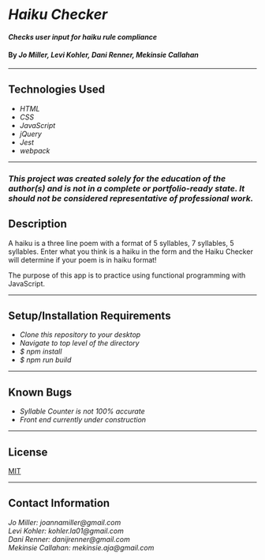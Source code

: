 # _Haiku Checker_

#### _Checks user input for haiku rule compliance_

#### By _**Jo Miller, Levi Kohler, Dani Renner, Mekinsie Callahan**_

---

## Technologies Used

* _HTML_
* _CSS_
* _JavaScript_
* _jQuery_
* _Jest_
* _webpack_

---
### _This project was created solely for the education of the author(s) and is not in a complete or portfolio-ready state. It should not be considered representative of professional work._

## Description

A haiku is a three line poem with a format of 5 syllables, 7 syllables, 5 syllables. Enter what you think is a haiku in the form and the Haiku Checker will determine if your poem is in haiku format!

The purpose of this app is to practice using functional programming with JavaScript.

---

## Setup/Installation Requirements

* _Clone this repository to your desktop_
* _Navigate to top level of the directory_
* _$ npm install_
* _$ npm run build_

---

## Known Bugs

* _Syllable Counter is not 100% accurate_
* _Front end currently under construction_

---

## License

[MIT](LICENSE.txt)

---

## Contact Information

_Jo Miller: joannamiller@gmail.com_ <br>
_Levi Kohler: kohler.la01@gmail.com_ <br>
_Dani Renner: danijrenner@gmail.com_ <br>
_Mekinsie Callahan: mekinsie.aja@gmail.com_